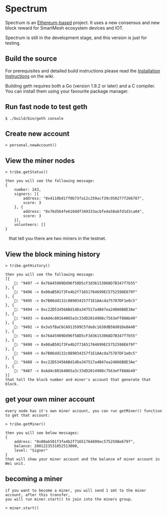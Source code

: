 # Spectrum

Spectrum is an [Ethereum-based](https://github.com/SmartMeshFoundation/Spectrum) project. It uses a new consensus and new block reward for SmartMesh ecosystem devices and IOT. 

Spectrum is still in the development stage, and this version is just for testing.

## Build the source 

For prerequisites and detailed build instructions please read the [Installation Instructions](https://github.com/SmartMeshFoundation/Spectrum/wiki/Building-Specturm) on the wiki.

Building geth requires both a Go (version 1.9.2 or later) and a C compiler. You can install them using your favourite package manager.
    
## Run fast node to test geth

    $ ./build/bin/geth console

## Create new account

    > personal.newAccount()

## View the miner nodes

	> tribe.getStatus()

    then you will see the following message:
    {
        number: 243,
        signers: [{
            address: "0x4110bd1ff0b73fa12c259acf39c950277f266787",
            score: 3
        }, {
            address: "0x76d564fe610ddf349333acbfe4a58abfd1d3ca04",
            score: 3
        }],
        volunteers: []
    }
    that tell you there are two miners in the testnet.

## View the block mining history

    > tribe.getHistory()
    
    then you will see the following message:
    [{
        🔨: "9497 -> 0x76A45989Dd96f58D5cF3d36153068D7B347f7b55"
    }, {
        🔨: "9496 -> 0x00aB501f3Fe4b2f71651764699EC5752598E679f"
    }, {
        🔨: "9495 -> 0x7B06dd132c089034157f1E1AAcda75787DF1e0c5"
    }, {
        🔨: "9494 -> 0xc22D53456ABd14Da347517a4B47ea24866B8E3Ae"
    }, {
        🔨: "9493 -> 0xAd4c80164065a3c33dD2014908c7563eFf88Ab49"
    }, {
        🔨: "9492 -> 0x3a5fBaC6CA913599C5fde8c1638dB58d01De8A48"
    }, {
        🔨: "9491 -> 0x76A45989Dd96f58D5cF3d36153068D7B347f7b55"
    }, {
        🔨: "9490 -> 0x00aB501f3Fe4b2f71651764699EC5752598E679f"
    }, {
        🔨: "9489 -> 0x7B06dd132c089034157f1E1AAcda75787DF1e0c5"
    }, {
        🔨: "9488 -> 0xc22D53456ABd14Da347517a4B47ea24866B8E3Ae"
    }, {
        🔨: "9487 -> 0xAd4c80164065a3c33dD2014908c7563eFf88Ab49"
    }]
    that tell the block number and miner's account that generate that block.

## get your own miner account

    every node has it's own miner account, you can run getMiner() function to get that account:

    > tribe.getMiner() 

    then you will see below messages:
    {
        address: "0x00ab501f3fe4b2f71651764699ec5752598e679f",
        balance: 2001223531052513000,
        level: "Signer"
    }
    that will show your miner account and the balance of miner account in Wei unit.

## becoming a miner 

    if you want to become a miner, you will send 1 smt to the miner account, after this transfer,
    you will run miner.start() to join into the miners group.

    > miner.start()

